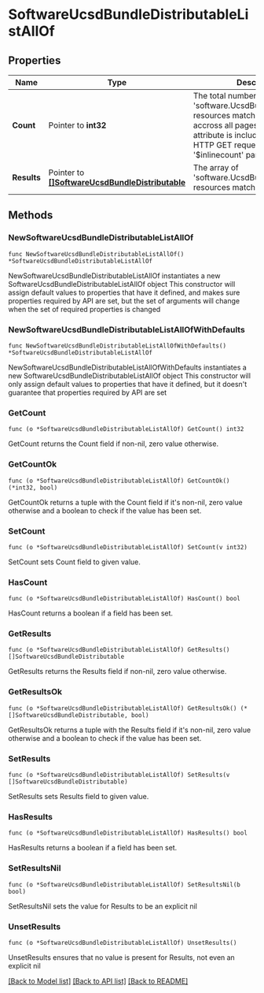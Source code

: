 # SoftwareUcsdBundleDistributableListAllOf

## Properties

Name | Type | Description | Notes
------------ | ------------- | ------------- | -------------
**Count** | Pointer to **int32** | The total number of &#39;software.UcsdBundleDistributable&#39; resources matching the request, accross all pages. The &#39;Count&#39; attribute is included when the HTTP GET request includes the &#39;$inlinecount&#39; parameter. | [optional] 
**Results** | Pointer to [**[]SoftwareUcsdBundleDistributable**](software.UcsdBundleDistributable.md) | The array of &#39;software.UcsdBundleDistributable&#39; resources matching the request. | [optional] 

## Methods

### NewSoftwareUcsdBundleDistributableListAllOf

`func NewSoftwareUcsdBundleDistributableListAllOf() *SoftwareUcsdBundleDistributableListAllOf`

NewSoftwareUcsdBundleDistributableListAllOf instantiates a new SoftwareUcsdBundleDistributableListAllOf object
This constructor will assign default values to properties that have it defined,
and makes sure properties required by API are set, but the set of arguments
will change when the set of required properties is changed

### NewSoftwareUcsdBundleDistributableListAllOfWithDefaults

`func NewSoftwareUcsdBundleDistributableListAllOfWithDefaults() *SoftwareUcsdBundleDistributableListAllOf`

NewSoftwareUcsdBundleDistributableListAllOfWithDefaults instantiates a new SoftwareUcsdBundleDistributableListAllOf object
This constructor will only assign default values to properties that have it defined,
but it doesn't guarantee that properties required by API are set

### GetCount

`func (o *SoftwareUcsdBundleDistributableListAllOf) GetCount() int32`

GetCount returns the Count field if non-nil, zero value otherwise.

### GetCountOk

`func (o *SoftwareUcsdBundleDistributableListAllOf) GetCountOk() (*int32, bool)`

GetCountOk returns a tuple with the Count field if it's non-nil, zero value otherwise
and a boolean to check if the value has been set.

### SetCount

`func (o *SoftwareUcsdBundleDistributableListAllOf) SetCount(v int32)`

SetCount sets Count field to given value.

### HasCount

`func (o *SoftwareUcsdBundleDistributableListAllOf) HasCount() bool`

HasCount returns a boolean if a field has been set.

### GetResults

`func (o *SoftwareUcsdBundleDistributableListAllOf) GetResults() []SoftwareUcsdBundleDistributable`

GetResults returns the Results field if non-nil, zero value otherwise.

### GetResultsOk

`func (o *SoftwareUcsdBundleDistributableListAllOf) GetResultsOk() (*[]SoftwareUcsdBundleDistributable, bool)`

GetResultsOk returns a tuple with the Results field if it's non-nil, zero value otherwise
and a boolean to check if the value has been set.

### SetResults

`func (o *SoftwareUcsdBundleDistributableListAllOf) SetResults(v []SoftwareUcsdBundleDistributable)`

SetResults sets Results field to given value.

### HasResults

`func (o *SoftwareUcsdBundleDistributableListAllOf) HasResults() bool`

HasResults returns a boolean if a field has been set.

### SetResultsNil

`func (o *SoftwareUcsdBundleDistributableListAllOf) SetResultsNil(b bool)`

 SetResultsNil sets the value for Results to be an explicit nil

### UnsetResults
`func (o *SoftwareUcsdBundleDistributableListAllOf) UnsetResults()`

UnsetResults ensures that no value is present for Results, not even an explicit nil

[[Back to Model list]](../README.md#documentation-for-models) [[Back to API list]](../README.md#documentation-for-api-endpoints) [[Back to README]](../README.md)


